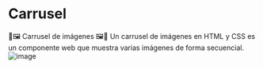 # Carrusel
🌟🖼️ Carrusel de imágenes 🖼️🌟
Un carrusel de imágenes en HTML y CSS es un componente web que muestra varias imágenes de forma secuencial.
![image](https://github.com/Bruno-Ivan/Carrusel/assets/126531075/bfad5a4d-6bf7-4cf1-a482-2d6ece1256e9)





